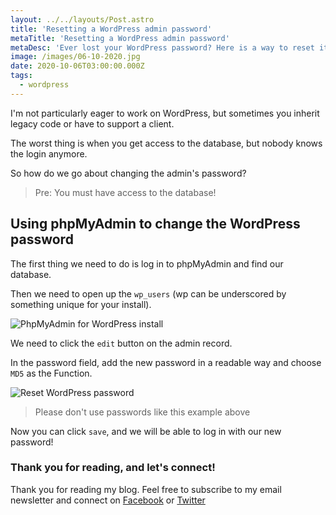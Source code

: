 ```yaml
---
layout: ../../layouts/Post.astro
title: 'Resetting a WordPress admin password'
metaTitle: 'Resetting a WordPress admin password'
metaDesc: 'Ever lost your WordPress password? Here is a way to reset it.'
image: /images/06-10-2020.jpg
date: 2020-10-06T03:00:00.000Z
tags:
  - wordpress
---
```


I'm not particularly eager to work on WordPress, but sometimes you inherit legacy code or have to support a client.

The worst thing is when you get access to the database, but nobody knows the login anymore.

So how do we go about changing the admin's password?

> Pre: You must have access to the database!

## Using phpMyAdmin to change the WordPress password

The first thing we need to do is log in to phpMyAdmin and find our database.

Then we need to open up the `wp_users` (wp can be underscored by something unique for your install).

![PhpMyAdmin for WordPress install](https://cdn.hashnode.com/res/hashnode/image/upload/v1600855104030/0OehEIFE5.png)

We need to click the `edit` button on the admin record.

In the password field, add the new password in a readable way and choose `MD5` as the Function.

![Reset WordPress password](https://cdn.hashnode.com/res/hashnode/image/upload/v1600855217658/USFjHqfzp.png)

> Please don't use passwords like this example above

Now you can click `save`, and we will be able to log in with our new password!

### Thank you for reading, and let's connect!

Thank you for reading my blog. Feel free to subscribe to my email newsletter and connect on [Facebook](https://www.facebook.com/DailyDevTipsBlog) or [Twitter](https://twitter.com/DailyDevTips1)
